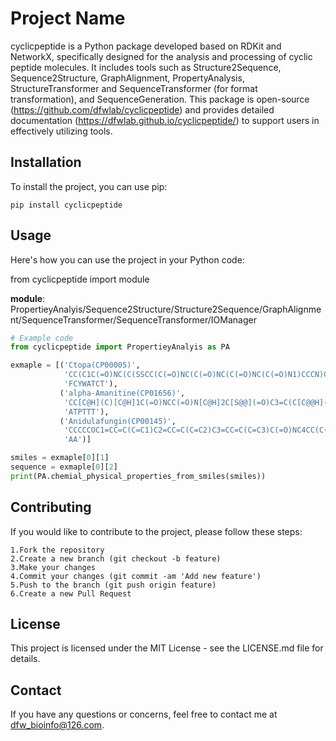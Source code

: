 
# Project Name

cyclicpeptide is a Python package developed based on RDKit and NetworkX, specifically designed for the analysis and processing of cyclic peptide molecules. It includes tools such as Structure2Sequence, Sequence2Structure, GraphAlignment, PropertyAnalysis, StructureTransformer and SequenceTransformer (for format transformation), and SequenceGeneration. This package is open-source (https://github.com/dfwlab/cyclicpeptide) and provides detailed documentation (https://dfwlab.github.io/cyclicpeptide/) to support users in effectively utilizing tools.

## Installation

To install the project, you can use pip:

    pip install cyclicpeptide

## Usage

Here's how you can use the project in your Python code:

from cyclicpeptide import module

**module**: PropertieyAnalyis/Sequence2Structure/Structure2Sequence/GraphAlignment/SequenceTransformer/SequenceTransformer/IOManager

```python
# Example code
from cyclicpeptide import PropertieyAnalyis as PA

exmaple = [('Ctopa(CP00005)',
            'CC(C1C(=O)NC(C(SSCC(C(=O)NC(C(=O)NC(C(=O)NC(C(=O)N1)CCCN)CC2=CNC3=CC=CC=C32)CC4=CC=C(C=C4)O)NC(=O)C(CC5=CC=CC=C5)N)(C)C)C(=O)NC(C(C)O)C(=O)N)O',
            'FCYWATCT'),
           ('alpha-Amanitine(CP01656)',
            'CC[C@H](C)[C@H]1C(=O)NCC(=O)N[C@H]2C[S@@](=O)C3=C(C[C@@H](C(=O)NCC(=O)N1)NC(=O)[C@@H](NC(=O)[C@@H]4C[C@H](CN4C(=O)[C@@H](NC2=O)CC(=O)N)O)[C@@H](C)[C@H](CO)O)C5=C(N3)C=C(C=C5)O',
            'ATPTTT'),
           ('Anidulafungin(CP00145)',
            'CCCCCOC1=CC=C(C=C1)C2=CC=C(C=C2)C3=CC=C(C=C3)C(=O)NC4CC(C(NC(=O)C5C(C(CN5C(=O)C(NC(=O)C(NC(=O)C6CC(CN6C(=O)C(NC4=O)C(C)O)O)C(C(C7=CC=C(C=C7)O)O)O)C(C)O)C)O)O)O',
            'AA')]

smiles = exmaple[0][1]
sequence = exmaple[0][2]
print(PA.chemial_physical_properties_from_smiles(smiles))
```
## Contributing
If you would like to contribute to the project, please follow these steps:

    1.Fork the repository
    2.Create a new branch (git checkout -b feature)
    3.Make your changes
    4.Commit your changes (git commit -am 'Add new feature')
    5.Push to the branch (git push origin feature)
    6.Create a new Pull Request

## License
This project is licensed under the MIT License - see the LICENSE.md file for details.

## Contact
If you have any questions or concerns, feel free to contact me at dfw_bioinfo@126.com.
